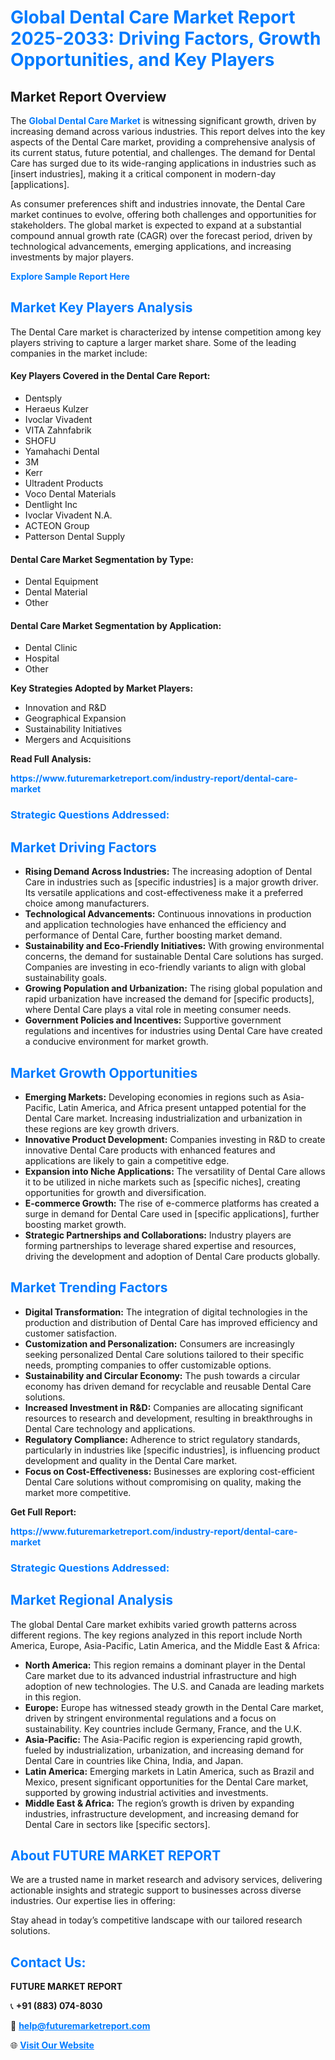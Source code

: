 <h1 style="color: #007BFF;">Global Dental Care Market Report 2025-2033: Driving Factors, Growth Opportunities, and Key Players</h1>

<section id="overview">
<h2>Market Report Overview</h2>
<p>The <a href="https://www.futuremarketreport.com/industry-report/dental-care-market" style="color: #007BFF; text-decoration: none;"><strong>Global Dental Care Market</strong></a> is witnessing significant growth, driven by increasing demand across various industries. This report delves into the key aspects of the Dental Care market, providing a comprehensive analysis of its current status, future potential, and challenges. The demand for Dental Care has surged due to its wide-ranging applications in industries such as [insert industries], making it a critical component in modern-day [applications].</p>
<p>As consumer preferences shift and industries innovate, the Dental Care market continues to evolve, offering both challenges and opportunities for stakeholders. The global market is expected to expand at a substantial compound annual growth rate (CAGR) over the forecast period, driven by technological advancements, emerging applications, and increasing investments by major players.</p>
</section>

<section id="overview">
<p><a href="https://www.futuremarketreport.com/request-sample/reportId=110132" style="color: #007BFF; text-decoration: none;"><strong>Explore Sample Report Here</strong></a></p>
</section>

<section id="key-players">
<h2 style="color: #007BFF;">Market Key Players Analysis</h2>
<p>The Dental Care market is characterized by intense competition among key players striving to capture a larger market share. Some of the leading companies in the market include:</p>
<h4>Key Players Covered in the Dental Care Report:</h4>
<ul><li>Dentsply</li><li>Heraeus Kulzer</li><li>Ivoclar Vivadent</li><li>VITA Zahnfabrik</li><li>SHOFU</li><li>Yamahachi Dental</li><li>3M</li><li>Kerr</li><li>Ultradent Products</li><li>Voco Dental Materials</li><li>Dentlight Inc</li><li>Ivoclar Vivadent N.A.</li><li>ACTEON Group</li><li>Patterson Dental Supply</li></ul>
<h4>Dental Care Market Segmentation by Type:</h4>
<ul><li>Dental Equipment</li><li>Dental Material</li><li>Other</li></ul>

<h4>Dental Care Market Segmentation by Application:</h4>
<ul><li>Dental Clinic</li><li>Hospital</li><li>Other</li></ul>
<p><strong>Key Strategies Adopted by Market Players:</strong></p>
<ul>
<li>Innovation and R&D</li>
<li>Geographical Expansion</li>
<li>Sustainability Initiatives</li>
<li>Mergers and Acquisitions</li>
</ul>
</section>

<section>
<p><strong>Read Full Analysis: </strong></p><a href="https://www.futuremarketreport.com/industry-report/dental-care-market" style="color: #007BFF; text-decoration: none;"><strong>https://www.futuremarketreport.com/industry-report/dental-care-market</strong></a>
<h3 style="color: #007BFF;">Strategic Questions Addressed:</h3>
</section>

<section id="driving-factors">
<h2 style="color: #007BFF;">Market Driving Factors</h2>
<ul>
<li><strong>Rising Demand Across Industries:</strong> The increasing adoption of Dental Care in industries such as [specific industries] is a major growth driver. Its versatile applications and cost-effectiveness make it a preferred choice among manufacturers.</li>
<li><strong>Technological Advancements:</strong> Continuous innovations in production and application technologies have enhanced the efficiency and performance of Dental Care, further boosting market demand.</li>
<li><strong>Sustainability and Eco-Friendly Initiatives:</strong> With growing environmental concerns, the demand for sustainable Dental Care solutions has surged. Companies are investing in eco-friendly variants to align with global sustainability goals.</li>
<li><strong>Growing Population and Urbanization:</strong> The rising global population and rapid urbanization have increased the demand for [specific products], where Dental Care plays a vital role in meeting consumer needs.</li>
<li><strong>Government Policies and Incentives:</strong> Supportive government regulations and incentives for industries using Dental Care have created a conducive environment for market growth.</li>
</ul>
</section>

<section id="growth-opportunities">
<h2 style="color: #007BFF;">Market Growth Opportunities</h2>
<ul>
<li><strong>Emerging Markets:</strong> Developing economies in regions such as Asia-Pacific, Latin America, and Africa present untapped potential for the Dental Care market. Increasing industrialization and urbanization in these regions are key growth drivers.</li>
<li><strong>Innovative Product Development:</strong> Companies investing in R&D to create innovative Dental Care products with enhanced features and applications are likely to gain a competitive edge.</li>
<li><strong>Expansion into Niche Applications:</strong> The versatility of Dental Care allows it to be utilized in niche markets such as [specific niches], creating opportunities for growth and diversification.</li>
<li><strong>E-commerce Growth:</strong> The rise of e-commerce platforms has created a surge in demand for Dental Care used in [specific applications], further boosting market growth.</li>
<li><strong>Strategic Partnerships and Collaborations:</strong> Industry players are forming partnerships to leverage shared expertise and resources, driving the development and adoption of Dental Care products globally.</li>
</ul>
</section>

<section id="trending-factors">
<h2 style="color: #007BFF;">Market Trending Factors</h2>
<ul>
<li><strong>Digital Transformation:</strong> The integration of digital technologies in the production and distribution of Dental Care has improved efficiency and customer satisfaction.</li>
<li><strong>Customization and Personalization:</strong> Consumers are increasingly seeking personalized Dental Care solutions tailored to their specific needs, prompting companies to offer customizable options.</li>
<li><strong>Sustainability and Circular Economy:</strong> The push towards a circular economy has driven demand for recyclable and reusable Dental Care solutions.</li>
<li><strong>Increased Investment in R&D:</strong> Companies are allocating significant resources to research and development, resulting in breakthroughs in Dental Care technology and applications.</li>
<li><strong>Regulatory Compliance:</strong> Adherence to strict regulatory standards, particularly in industries like [specific industries], is influencing product development and quality in the Dental Care market.</li>
<li><strong>Focus on Cost-Effectiveness:</strong> Businesses are exploring cost-efficient Dental Care solutions without compromising on quality, making the market more competitive.</li>
</ul>
</section>

<section>
<p><strong>Get Full Report: </strong></p><a href="https://www.futuremarketreport.com/industry-report/dental-care-market" style="color: #007BFF; text-decoration: none;"><strong>https://www.futuremarketreport.com/industry-report/dental-care-market</strong></a>
<h3 style="color: #007BFF;">Strategic Questions Addressed:</h3>
</section>


<section id="regional-analysis">
<h2 style="color: #007BFF;">Market Regional Analysis</h2>
<p>The global Dental Care market exhibits varied growth patterns across different regions. The key regions analyzed in this report include North America, Europe, Asia-Pacific, Latin America, and the Middle East & Africa:</p>
<ul>
<li><strong>North America:</strong> This region remains a dominant player in the Dental Care market due to its advanced industrial infrastructure and high adoption of new technologies. The U.S. and Canada are leading markets in this region.</li>
<li><strong>Europe:</strong> Europe has witnessed steady growth in the Dental Care market, driven by stringent environmental regulations and a focus on sustainability. Key countries include Germany, France, and the U.K.</li>
<li><strong>Asia-Pacific:</strong> The Asia-Pacific region is experiencing rapid growth, fueled by industrialization, urbanization, and increasing demand for Dental Care in countries like China, India, and Japan.</li>
<li><strong>Latin America:</strong> Emerging markets in Latin America, such as Brazil and Mexico, present significant opportunities for the Dental Care market, supported by growing industrial activities and investments.</li>
<li><strong>Middle East & Africa:</strong> The region’s growth is driven by expanding industries, infrastructure development, and increasing demand for Dental Care in sectors like [specific sectors].</li>
</ul>
</section>

<footer>
<h2 style="color: #007BFF;">About FUTURE MARKET REPORT</h2>
<p>We are a trusted name in market research and advisory services, delivering actionable insights and strategic support to businesses across diverse industries. Our expertise lies in offering:</p>

<p>Stay ahead in today’s competitive landscape with our tailored research solutions.</p>

<h2 style="color: #007BFF;">Contact Us:</h2>
<p><strong>FUTURE MARKET REPORT</strong></p>
<p>📞 <strong>+91 (883) 074-8030</strong></p>
<p>📧 <strong><a href="mailto:help@futuremarketreport.com" style="color: #007BFF;">help@futuremarketreport.com</a></strong></p>
<p>🌐 <strong><a href="https://www.futuremarketreport.com/" style="color: #007BFF;">Visit Our Website</a></strong></p>
</footer>